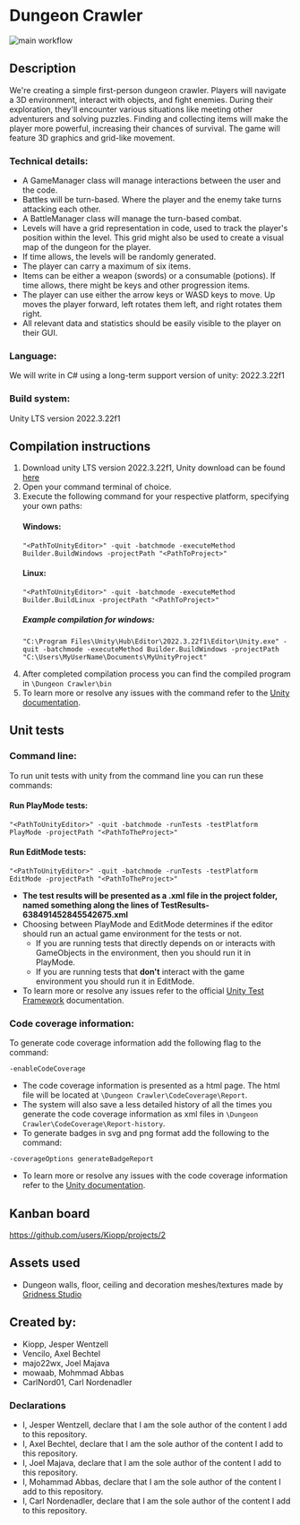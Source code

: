 # Dungeon Crawler

![main workflow](https://github.com/Kiopp/Softwere-Development-Repository/actions/workflows/main.yml/badge.svg)

## Description 
We're creating a simple first-person dungeon crawler. Players will navigate a 3D environment, interact with objects, and fight enemies. During their exploration, they'll encounter various situations like meeting other adventurers and solving puzzles. Finding and collecting items will make the player more powerful, increasing their chances of survival. The game will feature 3D graphics and grid-like movement.

### Technical details:
- A GameManager class will manage interactions between the user and the code.
- Battles will be turn-based. Where the player and the enemy take turns attacking each other.
- A BattleManager class will manage the turn-based combat. 
- Levels will have a grid representation in code, used to track the player's position within the level. This grid might also be used to create a visual map of the dungeon for the player.
- If time allows, the levels will be randomly generated.
- The player can carry a maximum of six items.
- Items can be either a weapon (swords) or a consumable (potions). If time allows, there might be keys and other progression items.
- The player can use either the arrow keys or WASD keys to move. Up moves the player forward, left rotates them left, and right rotates them right.
- All relevant data and statistics should be easily visible to the player on their GUI.

### Language: 
We will write in C# using a long-term support version of unity: 2022.3.22f1

### Build system: 
Unity LTS version 2022.3.22f1

## Compilation instructions
1. Download unity LTS version 2022.3.22f1, Unity download can be found [here](https://unity.com/releases/editor/qa/lts-releases)
2. Open your command terminal of choice.
3. Execute the following command for your respective platform, specifying your own paths:
   #### Windows:
   ```
   "<PathToUnityEditor>" -quit -batchmode -executeMethod Builder.BuildWindows -projectPath "<PathToProject>"
   ```
   #### Linux:
   ```
   "<PathToUnityEditor>" -quit -batchmode -executeMethod Builder.BuildLinux -projectPath "<PathToProject>"
   ```
   ##### Example compilation for windows:
   ```
   "C:\Program Files\Unity\Hub\Editor\2022.3.22f1\Editor\Unity.exe" -quit -batchmode -executeMethod Builder.BuildWindows -projectPath "C:\Users\MyUserName\Documents\MyUnityProject"
   ```
4. After completed compilation process you can find the compiled program in `\Dungeon Crawler\bin`
5. To learn more or resolve any issues with the command refer to the [Unity documentation](https://docs.unity3d.com/Manual/EditorCommandLineArguments.html).

## Unit tests
### Command line:
To run unit tests with unity from the command line you can run these commands:
#### Run PlayMode tests:
```
"<PathToUnityEditor>" -quit -batchmode -runTests -testPlatform PlayMode -projectPath "<PathToTheProject>"
```
#### Run EditMode tests:
```
"<PathToUnityEditor>" -quit -batchmode -runTests -testPlatform EditMode -projectPath "<PathToTheProject>"
```
- **The test results will be presented as a .xml file in the project folder, named something along the lines of TestResults-638491452845542675.xml**
- Choosing between PlayMode and EditMode determines if the editor should run an actual game environment for the tests or not.
   - If you are running tests that directly depends on or interacts with GameObjects in the environment, then you should run it in PlayMode.
   - If you are running tests that **don't** interact with the game environment you should run it in EditMode.
- To learn more or resolve any issues refer to the official [Unity Test Framework](https://docs.unity3d.com/Packages/com.unity.test-framework@1.1/manual/reference-command-line.html) documentation.
### Code coverage information:
To generate code coverage information add the following flag to the command:
```
-enableCodeCoverage
```
- The code coverage information is presented as a html page. The html file will be located at `\Dungeon Crawler\CodeCoverage\Report`. 
- The system will also save a less detailed history of all the times you generate the code coverage information as xml files in `\Dungeon Crawler\CodeCoverage\Report-history`.
- To generate badges in svg and png format add the following to the command:
```
-coverageOptions generateBadgeReport
```
- To learn more or resolve any issues with the code coverage information refer to the [Unity documentation](https://docs.unity3d.com/Packages/com.unity.testtools.codecoverage@1.1/manual/CoverageBatchmode.html).

## Kanban board
https://github.com/users/Kiopp/projects/2

## Assets used
- Dungeon walls, floor, ceiling and decoration meshes/textures made by [Gridness Studio](https://assetstore.unity.com/packages/3d/environments/dungeons/lite-dungeon-pack-low-poly-3d-art-by-gridness-242692)

## Created by:
- Kiopp, Jesper Wentzell
- Vencilo, Axel Bechtel
- majo22wx, Joel Majava
- mowaab, Mohmmad Abbas
- CarlNord01, Carl Nordenadler

### Declarations
- I, Jesper Wentzell, declare that I am the sole author of the content I add to this repository.
- I, Axel Bechtel, declare that I am the sole author of the content I add to this repository.
- I, Joel Majava, declare that I am the sole author of the content I add to this repository.
- I, Mohammad Abbas, declare that I am the sole author of the content I add to this repository.
- I, Carl Nordenadler, declare that I am the sole author of the content I add to this repository.
